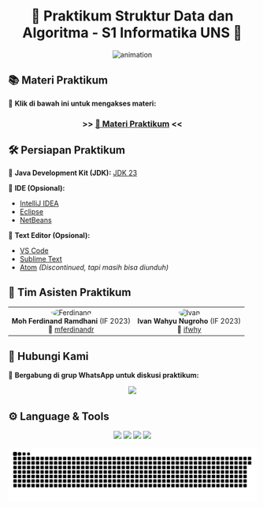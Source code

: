 <h1 align="center">🚀 Praktikum Struktur Data dan Algoritma - S1 Informatika UNS 🚀</h1>

<p align="center">
  <img src="https://github.com/Adam-pw/Adam-pw/blob/main/animation_500_kxa883sd.gif" alt="animation" width="300" height="300"/>
</p>

## 📚 Materi Praktikum

📌 **Klik di bawah ini untuk mengakses materi:**

<h3 align="center">
  >> <a href="https://praktikum-sda-uns.vercel.app/">📖 Materi Praktikum</a> <<
</h3>

## 🛠 Persiapan Praktikum

🔹 **Java Development Kit (JDK):** [JDK 23](https://www.oracle.com/java/technologies/downloads/)

🔹 **IDE (Opsional):**

- [IntelliJ IDEA](https://www.jetbrains.com/idea/download/)
- [Eclipse](https://www.eclipse.org/downloads/)
- [NetBeans](https://netbeans.apache.org/download/index.html)

🔹 **Text Editor (Opsional):**

- [VS Code](https://code.visualstudio.com/download)
- [Sublime Text](https://www.sublimetext.com/download)
- [Atom](https://github.com/atom/atom/releases) _(Discontinued, tapi masih bisa diunduh)_

## 🤝 Tim Asisten Praktikum

<div align="center">
<table align="center">
  <tr>
    <td align="center">
      <img src="https://github.com/mferdinandr.png" width="100" height="100" style="border-radius:50%;" alt="Ferdinand"/>
      <br><b>Moh Ferdinand Ramdhani</b> (IF 2023)  
      <br>🚀 <a href="https://github.com/mferdinandr" target="_blank">mferdinandr</a>
    </td>
    <td align="center">
      <img src="https://github.com/ifwhy.png" width="100" height="100" style="border-radius:50%;" alt="Ivan"/>
      <br><b>Ivan Wahyu Nugroho</b> (IF 2023)  
      <br>🚀 <a href="https://github.com/ifwhy" target="_blank">ifwhy</a>
    </td>
  </tr>
</table>
</div>

## 💬 Hubungi Kami

📢 **Bergabung di grup WhatsApp untuk diskusi praktikum:**

<p align="center">
  <a href="https://chat.whatsapp.com/CmaR1HwXZDaLN7F2sZ2bzr" target="_blank">
    <img src="https://img.shields.io/badge/WhatsApp-25D366?style=for-the-badge&logo=whatsapp&logoColor=white" height="40"/>
  </a>
</p>

## ⚙ Language & Tools

<p align="center">
  <img src="https://img.shields.io/badge/Visual%20Studio%20Code-0078d7.svg?style=for-the-badge&logo=visual-studio-code&logoColor=white"/>
  <img src="https://img.shields.io/badge/Java-ED8B00?style=for-the-badge&logo=java&logoColor=white"/>
  <img src="https://img.shields.io/badge/IntelliJ%20IDEA-000000.svg?style=for-the-badge&logo=intellij-idea&logoColor=white"/>
  <img src="https://img.shields.io/badge/Eclipse-2C2255?style=for-the-badge&logo=eclipse&logoColor=white"/>
</p>

<p align="center">
  <img src="https://github.com/TekyaygilFethi/TekyaygilFethi/blob/output/github-contribution-grid-snake.svg" alt="GitHub Snake Animation"/>
</p>

